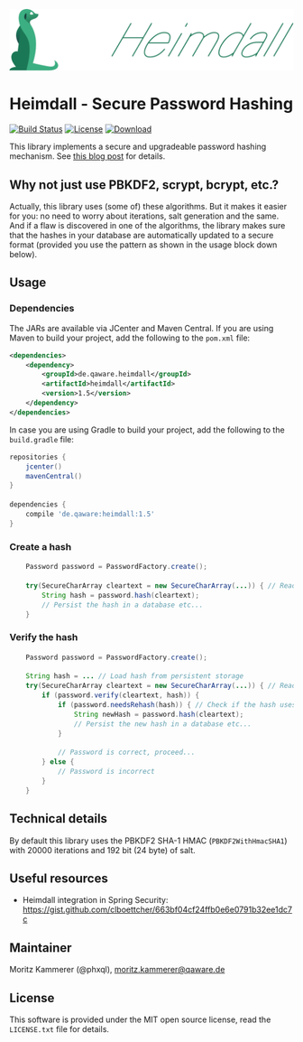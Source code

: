 ![Heimdall Logo](/logos/Heimdall_combined_medium.png)

# Heimdall - Secure Password Hashing

[![Build Status](https://travis-ci.org/qaware/heimdall.svg?branch=master)](https://travis-ci.org/qaware/heimdall) [![License](http://img.shields.io/badge/license-MIT-green.svg?style=flat)]() [![Download](https://api.bintray.com/packages/qaware-oss/maven/heimdall/images/download.svg)](https://bintray.com/qaware-oss/maven/heimdall/_latestVersion)

This library implements a secure and upgradeable password hashing mechanism. See [this blog post](http://qaware.blogspot.de/2015/03/secure-password-storage-and.html) for details.

## Why not just use PBKDF2, scrypt, bcrypt, etc.?

Actually, this library uses (some of) these algorithms. But it makes it easier for you: no need to worry about iterations, salt
generation and the same. And if a flaw is discovered in one of the algorithms, the library makes sure that the hashes
in your database are automatically updated to a secure format (provided you use the pattern as shown in the usage block
down below).

## Usage

### Dependencies

The JARs are available via JCenter and Maven Central. If you are using Maven to build your project, add the following to the `pom.xml` file:
```xml
<dependencies>
    <dependency>
        <groupId>de.qaware.heimdall</groupId>
        <artifactId>heimdall</artifactId>
        <version>1.5</version>
    </dependency>
</dependencies>
```

In case you are using Gradle to build your project, add the following to the `build.gradle` file:
```groovy
repositories {
    jcenter()    
    mavenCentral()
}

dependencies {
	compile 'de.qaware:heimdall:1.5'
}
```

### Create a hash
```java
    Password password = PasswordFactory.create();

    try(SecureCharArray cleartext = new SecureCharArray(...)) { // Read cleartext password from user
        String hash = password.hash(cleartext);
        // Persist the hash in a database etc...
    }
```

### Verify the hash
```java
    Password password = PasswordFactory.create();

    String hash = ... // Load hash from persistent storage
    try(SecureCharArray cleartext = new SecureCharArray(...)) { // Read cleartext password from user
        if (password.verify(cleartext, hash)) {
            if (password.needsRehash(hash)) { // Check if the hash uses an old hash algorithm, insecure parameters, etc.
                String newHash = password.hash(cleartext);
                // Persist the new hash in a database etc...
            }

            // Password is correct, proceed...
        } else {
            // Password is incorrect
        }
    }
```

## Technical details

By default this library uses the PBKDF2 SHA-1 HMAC (`PBKDF2WithHmacSHA1`) with 20000 iterations and 192 bit (24 byte) of salt.

## Useful resources

* Heimdall integration in Spring Security: https://gist.github.com/clboettcher/663bf04cf24ffb0e6e0791b32ee1dc7c

## Maintainer

Moritz Kammerer (@phxql), <moritz.kammerer@qaware.de>

## License

This software is provided under the MIT open source license, read the `LICENSE.txt` file for details.
